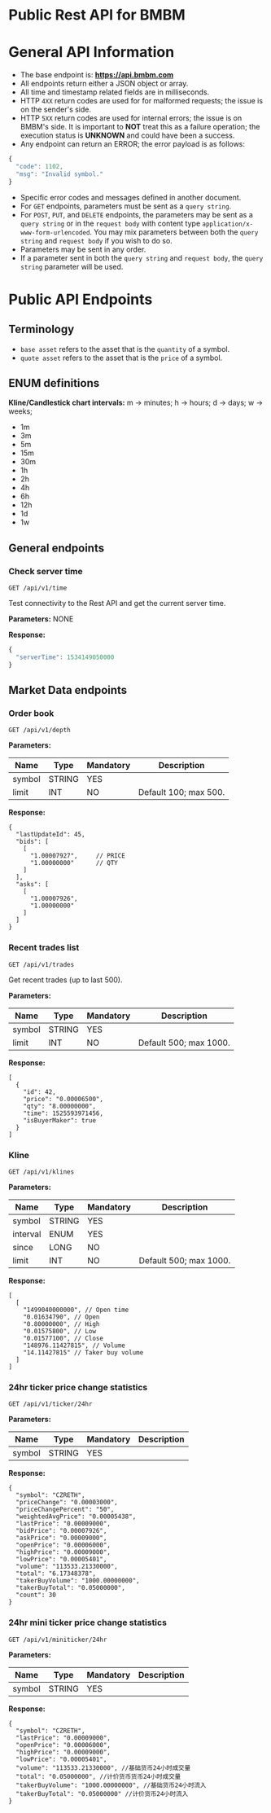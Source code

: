 # Public Rest API for BMBM
# General API Information
* The base endpoint is: **https://api.bmbm.com**
* All endpoints return either a JSON object or array.
* All time and timestamp related fields are in milliseconds.
* HTTP `4XX` return codes are used for for malformed requests; the issue is on the sender's side.
* HTTP `5XX` return codes are used for internal errors; the issue is on BMBM's side.
  It is important to **NOT** treat this as a failure operation; the execution status is **UNKNOWN** and could have been a success.
* Any endpoint can return an ERROR; the error payload is as follows:
```javascript
{
  "code": 1102,
  "msg": "Invalid symbol."
}
```

* Specific error codes and messages defined in another document.
* For `GET` endpoints, parameters must be sent as a `query string`.
* For `POST`, `PUT`, and `DELETE` endpoints, the parameters may be sent as a
  `query string` or in the `request body` with content type
  `application/x-www-form-urlencoded`. You may mix parameters between both the
  `query string` and `request body` if you wish to do so.
* Parameters may be sent in any order.
* If a parameter sent in both the `query string` and `request body`, the
  `query string` parameter will be used.
  
# Public API Endpoints
## Terminology
* `base asset` refers to the asset that is the `quantity` of a symbol.
* `quote asset` refers to the asset that is the `price` of a symbol.
## ENUM definitions
**Kline/Candlestick chart intervals:**
m -> minutes; h -> hours; d -> days; w -> weeks;
* 1m
* 3m
* 5m
* 15m
* 30m
* 1h
* 2h
* 4h
* 6h
* 12h
* 1d
* 1w
## General endpoints
### Check server time
```
GET /api/v1/time
```
Test connectivity to the Rest API and get the current server time.

**Parameters:**
NONE

**Response:**
```javascript
{
  "serverTime": 1534149050000
}
```

## Market Data endpoints
### Order book
```
GET /api/v1/depth
```

**Parameters:**

Name | Type | Mandatory | Description
------------ | ------------ | ------------ | ------------
symbol | STRING | YES |
limit | INT | NO | Default 100; max 500.

**Response:**

```
{
  "lastUpdateId": 45,
  "bids": [
    [
      "1.00007927",     // PRICE
      "1.00000000"      // QTY
    ]
  ],
  "asks": [
    [
      "1.00007926",
      "1.00000000"
    ]
  ]
}
```



### Recent trades list
```
GET /api/v1/trades
```
Get recent trades (up to last 500).

**Parameters:**

Name | Type | Mandatory | Description
------------ | ------------ | ------------ | ------------
symbol | STRING | YES |
limit | INT | NO | Default 500; max 1000.

**Response:**

```
[
  {
    "id": 42,
    "price": "0.00006500",
    "qty": "8.00000000",
    "time": 1525593971456,
    "isBuyerMaker": true
  }
]
```

### Kline
```
GET /api/v1/klines
```

**Parameters:**

Name | Type | Mandatory | Description
------------ | ------------ | ----------- | ------------
symbol | STRING | YES |
interval | ENUM | YES | 
since | LONG | NO | 
limit | INT | NO | Default 500; max 1000.

**Response:**

```
[
  [
    "1499040000000", // Open time
    "0.01634790", // Open
    "0.80000000", // High
    "0.01575800", // Low
    "0.01577100", // Close
    "148976.11427815", // Volume	
    "14.11427815" // Taker buy volume
  ]
]
```

### 24hr ticker price change statistics
```
GET /api/v1/ticker/24hr
```

**Parameters:**

Name | Type | Mandatory | Description
------------ | ------------ | ----------- | ------------
symbol | STRING | YES |

**Response:**

```
{
  "symbol": "CZRETH",
  "priceChange": "0.00003000",
  "priceChangePercent": "50",
  "weightedAvgPrice": "0.00005438",
  "lastPrice": "0.00009000",
  "bidPrice": "0.00007926",
  "askPrice": "0.00009000",
  "openPrice": "0.00006000",
  "highPrice": "0.00009000",
  "lowPrice": "0.00005401",
  "volume": "113533.21330000",
  "total": "6.17348378",
  "takerBuyVolume": "1000.00000000",
  "takerBuyTotal": "0.05000000",
  "count": 30
}
```
### 24hr mini ticker price change statistics
```
GET /api/v1/miniticker/24hr
```

**Parameters:**

Name | Type | Mandatory | Description
------------ | ------------ | ----------- | ------------
symbol | STRING | YES |

**Response:**

```
{
  "symbol": "CZRETH",
  "lastPrice": "0.00009000",
  "openPrice": "0.00006000",
  "highPrice": "0.00009000",
  "lowPrice": "0.00005401",
  "volume": "113533.21330000", //基础货币24小时成交量
  "total": "0.05000000", //计价货币货币24小时成交量
  "takerBuyVolume": "1000.00000000", //基础货币24小时流入
  "takerBuyTotal": "0.05000000" //计价货币24小时流入
}
```





